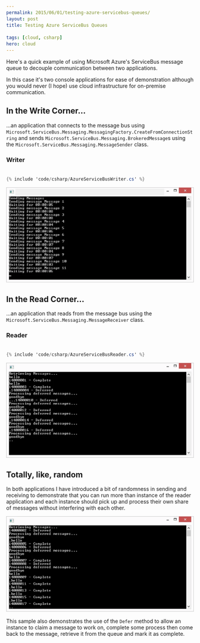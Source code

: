 ```yaml
---
permalink: 2015/06/01/testing-azure-servicebus-queues/
layout: post
title: Testing Azure ServiceBus Queues

tags: [cloud, csharp]
hero: cloud
---
```


Here's a quick example of using Microsoft Azure's ServiceBus message queue to decouple
communication between two applications.

In this case it's two console applications for ease of demonstration although you would
never (I hope) use cloud infrastructure for on-premise communication.

## In the Write Corner...

...an application that connects to the message bus using
<code>Microsoft.ServiceBus.Messaging.MessagingFactory.CreateFromConnectionString</code>
and sends <code>Microsoft.ServiceBus.Messaging.BrokeredMessage</code>s using the
<code>Microsoft.ServiceBus.Messaging.MessageSender</code> class.

### Writer

```csharp

{% include 'code/csharp/AzureServiceBusWriter.cs' %}

```

![writer](/img/posts/testing-azure-servicebus-queues/writer.webp "writer")

## In the Read Corner...

...an application that reads from the message bus using the <code>Microsoft.ServiceBus.Messaging.MessageReceiver</code>
class.

### Reader

```csharp

{% include 'code/csharp/AzureServiceBusReader.cs' %}

```

![reader 1](/img/posts/testing-azure-servicebus-queues/reader-1.webp "reader 1")

## Totally, like, random

In both applications I have introduced a bit of randomness in sending and receiving to
demonstrate that you can run more than instance of the reader application and each instance
should pick up and process their own share of messages without interfering with each other.

![reader 2](/img/posts/testing-azure-servicebus-queues/reader-2.webp "reader 2")

This sample also demonstrates the use of the <code>Defer</code> method to allow an instance to
claim a message to work on, complete some process then come back to the message, retrieve it
from the queue and mark it as complete.
